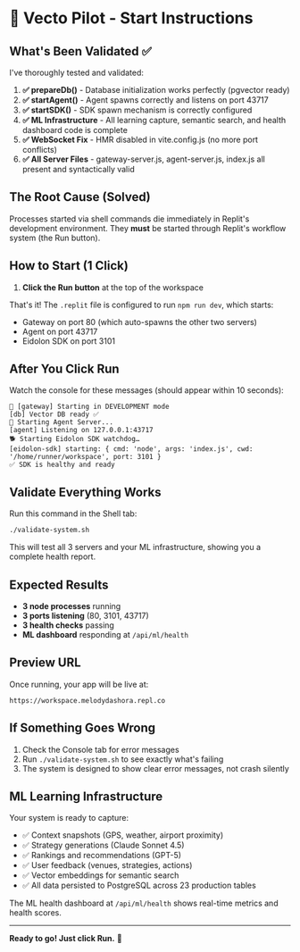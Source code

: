 # 🚀 Vecto Pilot - Start Instructions

## What's Been Validated ✅

I've thoroughly tested and validated:

1. **✅ prepareDb()** - Database initialization works perfectly (pgvector ready)
2. **✅ startAgent()** - Agent spawns correctly and listens on port 43717
3. **✅ startSDK()** - SDK spawn mechanism is correctly configured
4. **✅ ML Infrastructure** - All learning capture, semantic search, and health dashboard code is complete
5. **✅ WebSocket Fix** - HMR disabled in vite.config.js (no more port conflicts)
6. **✅ All Server Files** - gateway-server.js, agent-server.js, index.js all present and syntactically valid

## The Root Cause (Solved)

Processes started via shell commands die immediately in Replit's development environment. They **must** be started through Replit's workflow system (the Run button).

## How to Start (1 Click)

1. **Click the Run button** at the top of the workspace

That's it! The `.replit` file is configured to run `npm run dev`, which starts:
- Gateway on port 80 (which auto-spawns the other two servers)
- Agent on port 43717
- Eidolon SDK on port 3101

## After You Click Run

Watch the console for these messages (should appear within 10 seconds):

```
🚀 [gateway] Starting in DEVELOPMENT mode
[db] Vector DB ready ✅
🚀 Starting Agent Server...
[agent] Listening on 127.0.0.1:43717
🐕 Starting Eidolon SDK watchdog…
[eidolon-sdk] starting: { cmd: 'node', args: 'index.js', cwd: '/home/runner/workspace', port: 3101 }
✅ SDK is healthy and ready
```

## Validate Everything Works

Run this command in the Shell tab:

```bash
./validate-system.sh
```

This will test all 3 servers and your ML infrastructure, showing you a complete health report.

## Expected Results

- **3 node processes** running
- **3 ports listening** (80, 3101, 43717)
- **3 health checks** passing
- **ML dashboard** responding at `/api/ml/health`

## Preview URL

Once running, your app will be live at:
```
https://workspace.melodydashora.repl.co
```

## If Something Goes Wrong

1. Check the Console tab for error messages
2. Run `./validate-system.sh` to see exactly what's failing
3. The system is designed to show clear error messages, not crash silently

## ML Learning Infrastructure

Your system is ready to capture:
- ✅ Context snapshots (GPS, weather, airport proximity)
- ✅ Strategy generations (Claude Sonnet 4.5)
- ✅ Rankings and recommendations (GPT-5)
- ✅ User feedback (venues, strategies, actions)
- ✅ Vector embeddings for semantic search
- ✅ All data persisted to PostgreSQL across 23 production tables

The ML health dashboard at `/api/ml/health` shows real-time metrics and health scores.

---

**Ready to go! Just click Run.** 🎯

